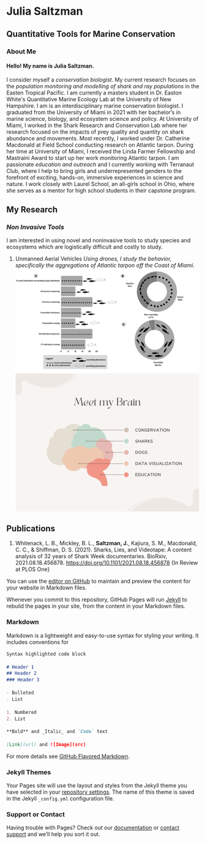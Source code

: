 # Julia Saltzman 
## Quantitative Tools for Marine Conservation 

### About Me 

#### Hello! My name is Julia Saltzman.

I consider myself a _conservation biologist_. My current research focuses on the _population monitoring and modelling of shark and ray populations_ in the Easten Tropical Pacific. I am currently a masters student in Dr. Easton White's Quantitative Marine Ecology Lab at the University of New Hampshire. I am is an interdisciplinary marine conservation biologist. I graduated from the University of Miami in 2021 with her bachelor’s in marine science, biology, and ecosystem science and policy. At University of Miami, I worked in the Shark Research and Conservation Lab where her research focused on the impacts of prey quality and quantity on shark abundance and movements. Most recently, I worked under Dr. Catherine Macdonald at Field School conducting research on Atlantic tarpon. During her time at University of Miami, I received the Linda Farmer Fellowship and Mastraini Award to start up her work monitoring Atlantic tarpon. I am passionate _education and outreach_ and I currently working with Terranaut Club, where I help to bring girls and underrepresented genders to the forefront of exciting, hands-on, immersive experiences in science and nature. I work closely with Laurel School, an all-girls school in Ohio, where she serves as a mentor for high school students in their capstone program.


## My Research 

### _Non Invasive Tools_
I am interested in using novel and noninvasive tools to study species and ecosystems which are logistically difficult and costly to study. 
1. Unmanned Aerial Vehicles _Using drones, I study the behavior, specifically the aggregations of Atlantic tarpon off the Coast of Miami._  ![image](https://github.com/juliasaltzman1/JuliaSaltzman/blob/c00940197dfcf9bf7fd1440bdad6e9daa728bbaf/Tarpon%20Figure%201.jpg) 
![image](https://github.com/juliasaltzman1/JuliaSaltzman/blob/72b2c0a5f4f9d7c6c0f86b952b776c1b612e0d33/Audience%20Engagement%20Venn%20Diagram%20(2).png)

## Publications 
1. Whitenack, L. B., Mickley, B. L., **Saltzman, J.**, Kajiura, S. M., Macdonald, C. C., & Shiffman, D. S. (2021). Sharks, Lies, and Videotape: A content analysis of 32 years of Shark Week documentaries. BioRxiv, 2021.08.18.456878. https://doi.org/10.1101/2021.08.18.456878 {In Review at PLOS One}

You can use the [editor on GitHub](https://github.com/juliasaltzman1/JuliaSaltzman/edit/gh-pages/index.md) to maintain and preview the content for your website in Markdown files.

Whenever you commit to this repository, GitHub Pages will run [Jekyll](https://jekyllrb.com/) to rebuild the pages in your site, from the content in your Markdown files.

### Markdown

Markdown is a lightweight and easy-to-use syntax for styling your writing. It includes conventions for

```markdown
Syntax highlighted code block

# Header 1
## Header 2
### Header 3

- Bulleted
- List

1. Numbered
2. List

**Bold** and _Italic_ and `Code` text

[Link](url) and ![Image](src)
```

For more details see [GitHub Flavored Markdown](https://guides.github.com/features/mastering-markdown/).

### Jekyll Themes

Your Pages site will use the layout and styles from the Jekyll theme you have selected in your [repository settings](https://github.com/juliasaltzman1/JuliaSaltzman/settings/pages). The name of this theme is saved in the Jekyll `_config.yml` configuration file.

### Support or Contact

Having trouble with Pages? Check out our [documentation](https://docs.github.com/categories/github-pages-basics/) or [contact support](https://support.github.com/contact) and we’ll help you sort it out.
